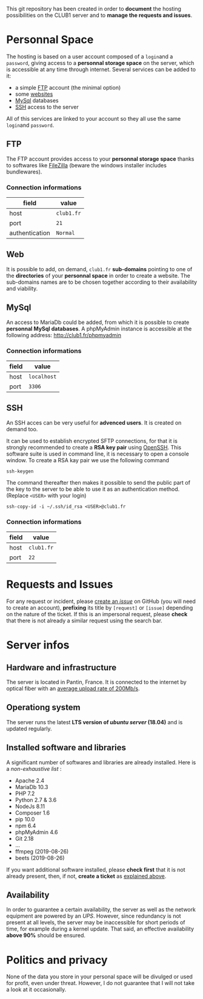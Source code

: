This git repository has been created in order to **document** the hosting possibilities on the CLUB1 server and to **manage the requests and issues**.


# Personnal Space

The hosting is based on a user account composed of a `login`and a `password`, giving access to a **personnal storage space** on the server, which is accessible at any time through internet. Several services can be added to it:

-   a simple [FTP](#ftp) account (the minimal option)
-   some [websites](#web)
-   [MySql](#mysql) databases
-   [SSH](#ssh) access to the server

All of this services are linked to your account so they all use the same `login`and `password`.

## FTP

The FTP account provides access to your **personnal storage space** thanks to softwares like [FileZilla](https://filezilla-project.org/download.php?type=client) (beware the windows installer includes bundlewares).

### Connection informations

| field            | value      |
| ---------------- | ---------- |
| host             | `club1.fr` |
| port             | `21`       |
| authentication   | `Normal`   |

## Web

It is possible to add, on demand, `club1.fr` **sub-domains** pointing to one of the **directories** of your **personnal space** in order to create a website. The sub-domains names are to be chosen together according to their availability and viability.

## MySql

An access to MariaDb could be added, from which it is possible to create **personnal MySql databases**. A phpMyAdmin instance is accessible at the following address: <http://club1.fr/phpmyadmin>

### Connection informations

| field            | value       |
| ---------------- | ----------- |
| host             | `localhost` |
| port             | `3306`      |

## SSH

An SSH acces can be very useful for **advenced users**. It is created on demand too.

It can be used to establish encrypted SFTP connections, for that it is strongly recommended to create a **RSA key pair** using [OpenSSH](https://fr.wikipedia.org/wiki/OpenSSH). This software suite is used in command line, it is necessary to open a console window. To create a RSA kay pair we use the following command

```$
ssh-keygen
```

The command thereafter then makes it possible to send the public part of the key to the server to be able to use it as an authentication method. (Replace `<USER>` with your login)

```$
ssh-copy-id -i ~/.ssh/id_rsa <USER>@club1.fr
```

### Connection informations

| field            | value      |
| ---------------- | ---------- |
| host             | `club1.fr` |
| port             | `22`       |


# Requests and Issues

For any request or incident, please [create an _issue_](https://github.com/club-1/hosting/issues) on GitHub (you will need to create an account), **prefixing** its title by `[request]` or `[issue]` depending on the nature of the ticket. If this is an impersonal request, please **check** that there is not already a similar request using the search bar.


# Server infos

## Hardware and infrastructure

The server is located in Pantin, France. It is connected to the internet by optical fiber with an [average upload rate of 200Mb/s](https://www.nperf.com/r/338260996-nDOmVdkc).

## Operationg system

The server runs the latest **LTS version of _ubuntu server_ (18.04)** and is updated regularly.

## Installed software and libraries

A significant number of softwares and libraries are already installed. Here is a _non-exhaustive list_ :
-   Apache 2.4
-   MariaDb 10.3
-   PHP 7.2
-   Python 2.7 & 3.6
-   NodeJs 8.11
-   Composer 1.6
-   pip 10.0
-   npm 6.4
-   phpMyAdmin 4.6
-   Git 2.18
-   ...
-   ffmpeg (2019-08-26)
-   beets (2019-08-26)

If you want additional software installed, please **check first** that it is not already present, then, if not, **create a ticket** as [explained above](#requests-and-issues).

## Availability

In order to guarantee a certain availability, the server as well as the network equipment are powered by an _UPS_. However, since redundancy is not present at all levels, the server may be inaccessible for short periods of time, for example during a kernel update. That said, an effective availability **above 90%** should be ensured.

# Politics and privacy

None of the data you store in your personal space will be divulged or used for profit, even under threat. However, I do not guarantee that I will not take a look at it occasionally.
